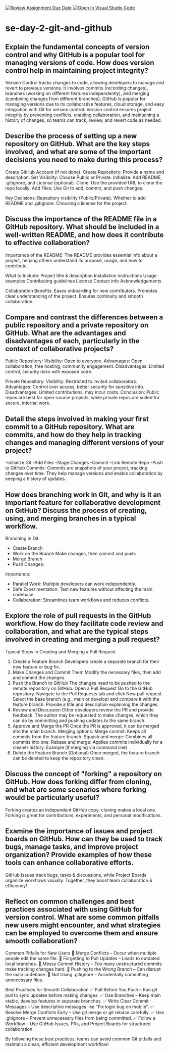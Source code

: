 [![Review Assignment Due Date](https://classroom.github.com/assets/deadline-readme-button-22041afd0340ce965d47ae6ef1cefeee28c7c493a6346c4f15d667ab976d596c.svg)](https://classroom.github.com/a/8wgCKhpZ)
[![Open in Visual Studio Code](https://classroom.github.com/assets/open-in-vscode-2e0aaae1b6195c2367325f4f02e2d04e9abb55f0b24a779b69b11b9e10269abc.svg)](https://classroom.github.com/online_ide?assignment_repo_id=18633790&assignment_repo_type=AssignmentRepo)
# se-day-2-git-and-github
## Explain the fundamental concepts of version control and why GitHub is a popular tool for managing versions of code. How does version control help in maintaining project integrity?
Version Control tracks changes to code, allowing developers to manage and revert to previous versions. It involves commits (recording changes), branches (working on different features independently), and merging (combining changes from different branches).
GitHub is popular for managing versions due to its collaborative features, cloud storage, and easy integration with Git for version control.
Version control ensures project integrity by preventing conflicts, enabling collaboration, and maintaining a history of changes, so teams can track, review, and revert code as needed.

## Describe the process of setting up a new repository on GitHub. What are the key steps involved, and what are some of the important decisions you need to make during this process?
Create GitHub Account (if not done).
Create Repository: Provide a name and description.
Set Visibility: Choose Public or Private.
Initialize: Add README, .gitignore, and License (optional).
Clone: Use the provided URL to clone the repo locally.
Add Files: Use Git to add, commit, and push changes.

Key Decisions:
Repository visibility (Public/Private).
Whether to add README and .gitignore.
Choosing a license for the project.

## Discuss the importance of the README file in a GitHub repository. What should be included in a well-written README, and how does it contribute to effective collaboration?
Importance of the README:
The README provides essential info about a project, helping others understand its purpose, usage, and how to contribute.

What to Include:
Project title & description
Installation instructions
Usage examples
Contributing guidelines
License
Contact info
Acknowledgements

Collaboration Benefits:
Eases onboarding for new contributors.
Promotes clear understanding of the project.
Ensures continuity and smooth collaboration.

## Compare and contrast the differences between a public repository and a private repository on GitHub. What are the advantages and disadvantages of each, particularly in the context of collaborative projects?
Public Repository:
Visibility: Open to everyone.
Advantages: Open collaboration, free hosting, community engagement.
Disadvantages: Limited control, security risks with exposed code.

Private Repository:
Visibility: Restricted to invited collaborators.
Advantages: Control over access, better security for sensitive info.
Disadvantages: Limited contributions, may incur costs.
Conclusion: Public repos are best for open-source projects, while private repos are suited for secure, internal work.

## Detail the steps involved in making your first commit to a GitHub repository. What are commits, and how do they help in tracking changes and managing different versions of your project?
-Initialize Git
-Add Files
-Stage Changes
-Commit
-Link Remote Repo
-Push to GitHub
Commits:
Commits are snapshots of your project, tracking changes over time. They help manage versions and enable collaboration by keeping a history of updates.

## How does branching work in Git, and why is it an important feature for collaborative development on GitHub? Discuss the process of creating, using, and merging branches in a typical workflow.
Branching in Git:
- Create Branch
- Work on the Branch 
   Make changes, then commit and push:
- Merge Branch
- Push Changes:  

 Importance:
- Parallel Work: Multiple developers can work independently.
- Safe Experimentation: Test new features without affecting the main codebase.
- Collaboration: Streamlines team workflows and reduces conflicts.
  
## Explore the role of pull requests in the GitHub workflow. How do they facilitate code review and collaboration, and what are the typical steps involved in creating and merging a pull request?
Typical Steps in Creating and Merging a Pull Request
1. Create a Feature Branch
Developers create a separate branch for their new feature or bug fix.
2. Make Changes and Commit Them
Modify the necessary files, then add and commit the changes.
3. Push the Branch to GitHub
The changes need to be pushed to the remote repository on GitHub.
 Open a Pull Request
Go to the GitHub repository.
Navigate to the Pull Requests tab and click New pull request.
Select the base branch (e.g., main or develop) and compare it with the feature branch.
Provide a title and description explaining the changes.
5. Review and Discussion
Other developers review the PR and provide feedback.
The author may be requested to make changes, which they can do by committing and pushing updates to the same branch.
6. Approve and Merge the PR
Once the PR is approved, it can be merged into the main branch.
Merging options:
Merge commit: Keeps all commits from the feature branch.
Squash and merge: Combines all commits into one.
Rebase and merge: Applies commits individually for a cleaner history.
Example (if merging via command line)
7. Delete the Feature Branch (Optional)
Once merged, the feature branch can be deleted to keep the repository clean.

## Discuss the concept of "forking" a repository on GitHub. How does forking differ from cloning, and what are some scenarios where forking would be particularly useful?
Forking creates an independent GitHub copy; cloning makes a local one. Forking is great for contributions, experiments, and personal modifications. 

## Examine the importance of issues and project boards on GitHub. How can they be used to track bugs, manage tasks, and improve project organization? Provide examples of how these tools can enhance collaborative efforts.
GitHub Issues track bugs, tasks & discussions, while Project Boards organize workflows visually. Together, they boost team collaboration & efficiency! 

## Reflect on common challenges and best practices associated with using GitHub for version control. What are some common pitfalls new users might encounter, and what strategies can be employed to overcome them and ensure smooth collaboration?
Common Pitfalls for New Users
🔴 Merge Conflicts – Occur when multiple people edit the same file.
🔴 Forgetting to Pull Updates – Leads to outdated local branches.
🔴 Messy Commit History – Too many unstructured commits make tracking changes hard.
🔴 Pushing to the Wrong Branch – Can disrupt the main codebase.
🔴 Not Using .gitignore – Accidentally committing unnecessary files.

Best Practices for Smooth Collaboration
✅ Pull Before You Push – Run git pull to sync updates before making changes.
✅ Use Branches – Keep main stable, develop features in separate branches.
✅ Write Clear Commit Messages – Use descriptive messages like "Fix login bug on mobile".
✅ Resolve Merge Conflicts Early – Use git merge or git rebase carefully.
✅ Use .gitignore – Prevent unnecessary files from being committed.
✅ Follow a Workflow – Use GitHub Issues, PRs, and Project Boards for structured collaboration.

By following these best practices, teams can avoid common Git pitfalls and maintain a clean, efficient development workflow! 
